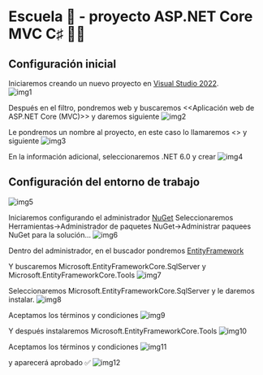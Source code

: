 # Escuela :school: - proyecto ASP.NET Core MVC C♯ :man_technologist:
## Configuración inicial
Iniciaremos creando un nuevo proyecto en [Visual Studio 2022](https://visualstudio.microsoft.com/es/vs/).  
![img1](/ASP.NET/imgs/1.png)

Después en el filtro, pondremos web y buscaremos <<Aplicación web de ASP.NET Core (MVC)>> y daremos siguiente
![img2](/ASP.NET/imgs/2.png)

Le pondremos un nombre al proyecto, en este caso lo llamaremos <<Escuela>> y siguiente 
![img3](/ASP.NET/imgs/3.png)

En la información adicional, seleccionaremos .NET 6.0 y crear
![img4](/ASP.NET/imgs/4.png)

## Configuración del entorno de trabajo
![img5](/ASP.NET/imgs/5.png)

Iniciaremos configurando el administrador [NuGet](https://learn.microsoft.com/es-es/nuget/what-is-nuget) 
Seleccionaremos Herramientas->Administrador de paquetes NuGet->Administrar paquees NuGet para la solución…
![img6](/ASP.NET/imgs/6.png)

Dentro del administrador, en el buscador pondremos [EntityFramework](https://learn.microsoft.com/es-es/dotnet/framework/data/adonet/ef/overview)

Y buscaremos Microsoft.EntityFrameworkCore.SqlServer y Microsoft.EntityFrameworkCore.Tools
![img7](/ASP.NET/imgs/7.png)

Seleccionaremos Microsoft.EntityFrameworkCore.SqlServer y le daremos instalar.
![img8](/ASP.NET/imgs/8.png)

Aceptamos los términos y condiciones
![img9](/ASP.NET/imgs/9.png)

Y después instalaremos Microsoft.EntityFrameworkCore.Tools
![img10](/ASP.NET/imgs/10.png)

Aceptamos los términos y condiciones
![img11](/ASP.NET/imgs/11.png)

y aparecerá aprobado :white_check_mark:
![img12](/ASP.NET/imgs/12.png)